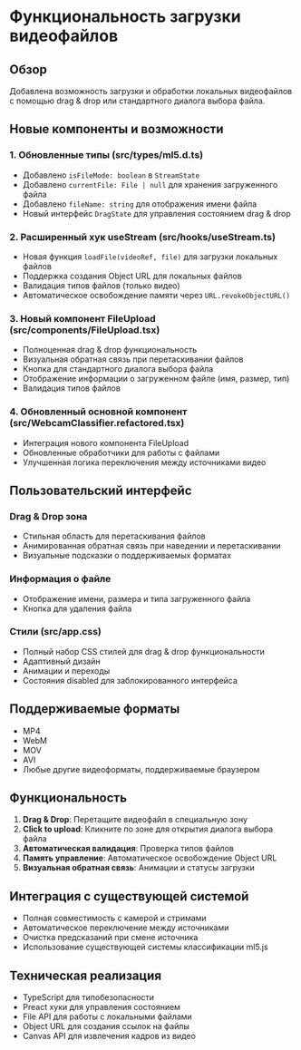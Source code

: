 # Функциональность загрузки видеофайлов

## Обзор
Добавлена возможность загрузки и обработки локальных видеофайлов с помощью drag & drop или стандартного диалога выбора файла.

## Новые компоненты и возможности

### 1. Обновленные типы (src/types/ml5.d.ts)
- Добавлено `isFileMode: boolean` в `StreamState`
- Добавлено `currentFile: File | null` для хранения загруженного файла
- Добавлено `fileName: string` для отображения имени файла
- Новый интерфейс `DragState` для управления состоянием drag & drop

### 2. Расширенный хук useStream (src/hooks/useStream.ts)
- Новая функция `loadFile(videoRef, file)` для загрузки локальных файлов
- Поддержка создания Object URL для локальных файлов
- Валидация типов файлов (только видео)
- Автоматическое освобождение памяти через `URL.revokeObjectURL()`

### 3. Новый компонент FileUpload (src/components/FileUpload.tsx)
- Полноценная drag & drop функциональность
- Визуальная обратная связь при перетаскивании файлов
- Кнопка для стандартного диалога выбора файла
- Отображение информации о загруженном файле (имя, размер, тип)
- Валидация типов файлов

### 4. Обновленный основной компонент (src/WebcamClassifier.refactored.tsx)
- Интеграция нового компонента FileUpload
- Обновленные обработчики для работы с файлами
- Улучшенная логика переключения между источниками видео

## Пользовательский интерфейс

### Drag & Drop зона
- Стильная область для перетаскивания файлов
- Анимированная обратная связь при наведении и перетаскивании
- Визуальные подсказки о поддерживаемых форматах

### Информация о файле
- Отображение имени, размера и типа загруженного файла
- Кнопка для удаления файла

### Стили (src/app.css)
- Полный набор CSS стилей для drag & drop функциональности
- Адаптивный дизайн
- Анимации и переходы
- Состояния disabled для заблокированного интерфейса

## Поддерживаемые форматы
- MP4
- WebM
- MOV
- AVI
- Любые другие видеоформаты, поддерживаемые браузером

## Функциональность
1. **Drag & Drop**: Перетащите видеофайл в специальную зону
2. **Click to upload**: Кликните по зоне для открытия диалога выбора файла
3. **Автоматическая валидация**: Проверка типов файлов
4. **Память управление**: Автоматическое освобождение Object URL
5. **Визуальная обратная связь**: Анимации и статусы загрузки

## Интеграция с существующей системой
- Полная совместимость с камерой и стримами
- Автоматическое переключение между источниками
- Очистка предсказаний при смене источника
- Использование существующей системы классификации ml5.js

## Техническая реализация
- TypeScript для типобезопасности
- Preact хуки для управления состоянием
- File API для работы с локальными файлами
- Object URL для создания ссылок на файлы
- Canvas API для извлечения кадров из видео 